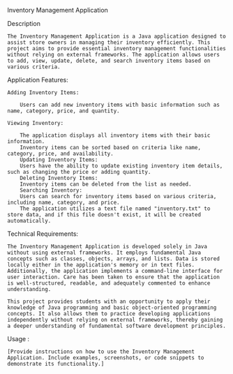 Inventory Management Application

Description

    The Inventory Management Application is a Java application designed to assist store owners in managing their inventory efficiently. This project aims to provide essential inventory management functionalities without relying on external frameworks. The application allows users to add, view, update, delete, and search inventory items based on various criteria.

Application Features:

    Adding Inventory Items:

        Users can add new inventory items with basic information such as name, category, price, and quantity.

    Viewing Inventory:

        The application displays all inventory items with their basic information.
        Inventory items can be sorted based on criteria like name, category, price, and availability.
        Updating Inventory Items:
        Users have the ability to update existing inventory item details, such as changing the price or adding quantity.
        Deleting Inventory Items:
        Inventory items can be deleted from the list as needed.
        Searching Inventory:
        Users can search for inventory items based on various criteria, including name, category, and price.
        The application utilizes a text file named "inventory.txt" to store data, and if this file doesn't exist, it will be created automatically.

Technical Requirements:

    The Inventory Management Application is developed solely in Java without using external frameworks. It employs fundamental Java concepts such as classes, objects, arrays, and lists. Data is stored locally either in the application's memory or in text files. Additionally, the application implements a command-line interface for user interaction. Care has been taken to ensure that the application is well-structured, readable, and adequately commented to enhance understanding.

    This project provides students with an opportunity to apply their knowledge of Java programming and basic object-oriented programming concepts. It also allows them to practice developing applications independently without relying on external frameworks, thereby gaining a deeper understanding of fundamental software development principles.

Usage : 

    [Provide instructions on how to use the Inventory Management Application. Include examples, screenshots, or code snippets to demonstrate its functionality.]






